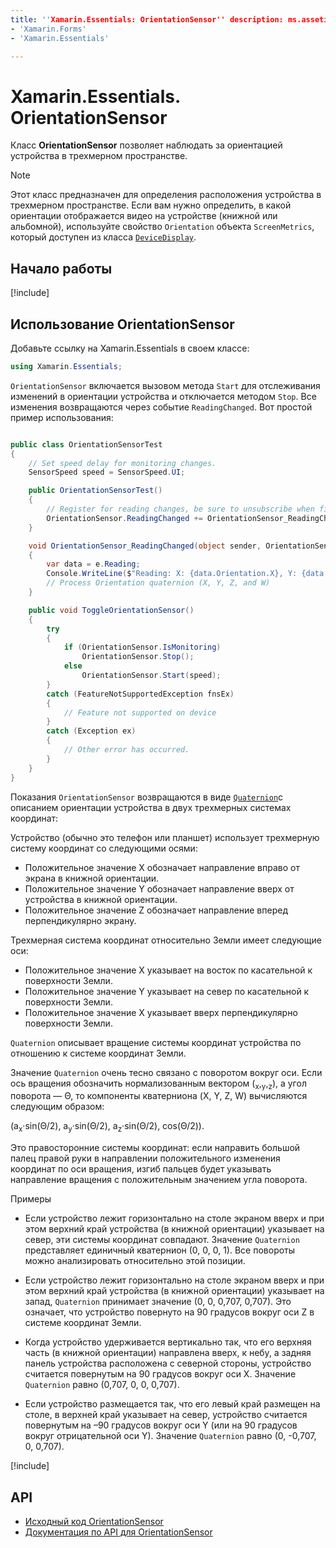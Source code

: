 ```yaml
---
title: ''Xamarin.Essentials: OrientationSensor'' description: ms.assetid: author: ms.author: ms.date: no-loc:
- 'Xamarin.Forms'
- 'Xamarin.Essentials'

---
```

# <a name="xamarinessentials-orientationsensor"></a>Xamarin.Essentials. OrientationSensor

Класс **OrientationSensor** позволяет наблюдать за ориентацией устройства в трехмерном пространстве.

> [!NOTE]
> Этот класс предназначен для определения расположения устройства в трехмерном пространстве. Если вам нужно определить, в какой ориентации отображается видео на устройстве (книжной или альбомной), используйте свойство `Orientation` объекта `ScreenMetrics`, который доступен из класса [`DeviceDisplay`](device-display.md).

## <a name="get-started"></a>Начало работы

[!include[](~/essentials/includes/get-started.md)]

## <a name="using-orientationsensor"></a>Использование OrientationSensor

Добавьте ссылку на Xamarin.Essentials в своем классе:

```csharp
using Xamarin.Essentials;
```

`OrientationSensor` включается вызовом метода `Start` для отслеживания изменений в ориентации устройства и отключается методом `Stop`. Все изменения возвращаются через событие `ReadingChanged`. Вот простой пример использования:

```csharp

public class OrientationSensorTest
{
    // Set speed delay for monitoring changes.
    SensorSpeed speed = SensorSpeed.UI;

    public OrientationSensorTest()
    {
        // Register for reading changes, be sure to unsubscribe when finished
        OrientationSensor.ReadingChanged += OrientationSensor_ReadingChanged;
    }

    void OrientationSensor_ReadingChanged(object sender, OrientationSensorChangedEventArgs e)
    {
        var data = e.Reading;
        Console.WriteLine($"Reading: X: {data.Orientation.X}, Y: {data.Orientation.Y}, Z: {data.Orientation.Z}, W: {data.Orientation.W}");
        // Process Orientation quaternion (X, Y, Z, and W)
    }

    public void ToggleOrientationSensor()
    {
        try
        {
            if (OrientationSensor.IsMonitoring)
                OrientationSensor.Stop();
            else
                OrientationSensor.Start(speed);
        }
        catch (FeatureNotSupportedException fnsEx)
        {
            // Feature not supported on device
        }
        catch (Exception ex)
        {
            // Other error has occurred.
        }
    }
}
```

Показания `OrientationSensor` возвращаются в виде [`Quaternion`](xref:System.Numerics.Quaternion)с описанием ориентации устройства в двух трехмерных системах координат:

Устройство (обычно это телефон или планшет) использует трехмерную систему координат со следующими осями:

- Положительное значение X обозначает направление вправо от экрана в книжной ориентации.
- Положительное значение Y обозначает направление вверх от устройства в книжной ориентации.
- Положительное значение Z обозначает направление вперед перпендикулярно экрану.

Трехмерная система координат относительно Земли имеет следующие оси:

- Положительное значение X указывает на восток по касательной к поверхности Земли.
- Положительное значение Y указывает на север по касательной к поверхности Земли.
- Положительное значение X указывает вверх перпендикулярно поверхности Земли.

`Quaternion` описывает вращение системы координат устройства по отношению к системе координат Земли.

Значение `Quaternion` очень тесно связано с поворотом вокруг оси. Если ось вращения обозначить нормализованным вектором (<sub>x</sub>,<sub>y</sub>,<sub>z</sub>), а угол поворота — Θ, то компоненты кватерниона (X, Y, Z, W) вычисляются следующим образом:

(a<sub>x</sub>·sin(Θ/2), a<sub>y</sub>·sin(Θ/2), a<sub>z</sub>·sin(Θ/2), cos(Θ/2)).

Это правосторонние системы координат: если направить большой палец правой руки в направлении положительного изменения координат по оси вращения, изгиб пальцев будет указывать направление вращения с положительным значением угла поворота.

Примеры

- Если устройство лежит горизонтально на столе экраном вверх и при этом верхний край устройства (в книжной ориентации) указывает на север, эти системы координат совпадают. Значение `Quaternion` представляет единичный кватернион (0, 0, 0, 1). Все повороты можно анализировать относительно этой позиции.

- Если устройство лежит горизонтально на столе экраном вверх и при этом верхний край устройства (в книжной ориентации) указывает на запад, `Quaternion` принимает значение (0, 0, 0,707, 0,707). Это означает, что устройство повернуто на 90 градусов вокруг оси Z в системе координат Земли.

- Когда устройство удерживается вертикально так, что его верхняя часть (в книжной ориентации) направлена вверх, к небу, а задняя панель устройства расположена с северной стороны, устройство считается повернутым на 90 градусов вокруг оси X. Значение `Quaternion` равно (0,707, 0, 0, 0,707).

- Если устройство размещается так, что его левый край размещен на столе, в верхней край указывает на север, устройство считается повернутым на &ndash;90 градусов вокруг оси Y (или на 90 градусов вокруг отрицательной оси Y). Значение `Quaternion` равно (0, -0,707, 0, 0,707).

[!include[](~/essentials/includes/sensor-speed.md)]

## <a name="api"></a>API

- [Исходный код OrientationSensor](https://github.com/xamarin/Essentials/tree/master/Xamarin.Essentials/OrientationSensor)
- [Документация по API для OrientationSensor](xref:Xamarin.Essentials.OrientationSensor)
